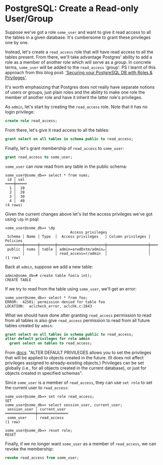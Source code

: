 # PostgreSQL: Create a Read-only User/Group

Suppose we've got a role `some_user` and want to give it read access to all the
tables in a given database. It's cumbersome to grant these privileges one by
one.

Instead, let's create a `read_access` role that will have read access to all the
tables present. From there, we'll take advantage Postgres' ability to add a role
as a member of another role which will serve as a _group_. In concrete terms,
`some_user` will be added to the `read_access` 'group'. PS I learnt of this
approach from this blog post:
['Securing your PostgreSQL DB with Roles & Privileges'](https://rlopzc.com/posts/securing-your-postgresql-db-with-roles--privileges/).

It's worth emphasizing that Postgres does not really have separate notions of
users or groups, just plain roles and the ability to make one role the member of
another role and have it inherit the latter role's privileges.

As `admin`, let's start by creating the `read_access` role. Note that it has no
login privilege:

```sql
create role read_access;
```

From there, let's give it read access to all the tables:

```sql
grant select on all tables in schema public to read_access;
```

Finally, let's grant membership of `read_access` to `some_user`:

```sql
grant read_access to some_user;
```

`some_user` can now read from any table in the public schema:

```
some_user@some_db=> select * from nums;
 id │ val
════╪═════
  1 │  10
  2 │  20
  3 │  30
  4 │  40
(4 rows)
```

Given the current changes above let's list the access privileges we've got using
`\dp` in psql:

```
some_user@some_db=> \dp
                              Access privileges
 Schema │ Name │ Type  │  Access privileges   │ Column privileges │ Policies
════════╪══════╪═══════╪══════════════════════╪═══════════════════╪══════════
 public │ nums │ table │ admin=arwdDxtm/admin↵│                   │
        │      │       │ read_access=r/admin  │                   │
(1 row)
```

Back at `admin`, suppose we add a new table:

```
admin@some_db=# create table foo(a int);
CREATE TABLE
```

If we try to read from the table using `some_user`, we'll get an error:

```
some_user@some_db=> select * from foo;
ERROR:  42501: permission denied for table foo
LOCATION:  aclcheck_error, aclchk.c:2843
```

What we should have done after granting `read_access` permission to read from
all tables is also give `read_access` permission to read from all future tables
created by `admin`:

```sql
grant select on all tables in schema public to read_access;
alter default privileges for role admin
  grant select on tables to read_access;
```

From
[docs](https://www.postgresql.org/docs/current/sql-alterdefaultprivileges.html):
"ALTER DEFAULT PRIVILEGES allows you to set the privileges that will be applied
to objects created in the future. (It does not affect privileges assigned to
already-existing objects.) Privileges can be set globally (i.e., for all objects
created in the current database), or just for objects created in specified
schemas".

Since `some_user` is a member of `read_access`, they can use `set role` to set
the current user to `read_access`:

```
some_user@some_db=> set role read_access;
SET
some_user@some_db=> select session_user, current_user;
 session_user │ current_user
══════════════╪══════════════
 some_user    │ read_access
(1 row)

some_user@some_db=> reset role;
RESET
```

Finally, if we no longer want `some_user` as a member of `read_access`, we can
revoke the membership:

```sql
revoke read_access from some_user;
```
